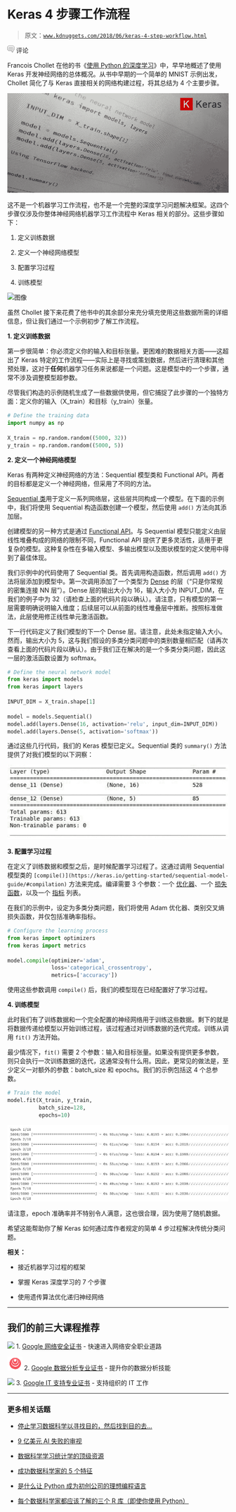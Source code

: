# Keras 4 步骤工作流程

> 原文：[`www.kdnuggets.com/2018/06/keras-4-step-workflow.html`](https://www.kdnuggets.com/2018/06/keras-4-step-workflow.html)

![c](img/3d9c022da2d331bb56691a9617b91b90.png) 评论

Francois Chollet 在他的书《[使用 Python 的深度学习](https://www.amazon.com/Deep-Learning-Python-Francois-Chollet/dp/1617294438)》中，早早地概述了使用 Keras 开发神经网络的总体概况。从书中早期的一个简单的 MNIST 示例出发，Chollet 简化了与 Keras 直接相关的网络构建过程，将其总结为 4 个主要步骤。

![图像](img/18ac70fa7c1744a26764009b05f2135f.png)

这不是一个机器学习工作流程，也不是一个完整的深度学习问题解决框架。这四个步骤仅涉及你整体神经网络机器学习工作流程中 Keras 相关的部分。这些步骤如下：

1.  定义训练数据

1.  定义一个神经网络模型

1.  配置学习过程

1.  训练模型

![图像](https://www.kdnuggets.com/wp-content/uploads/keras-4-step-workflow.png)

虽然 Chollet 接下来花费了他书中的其余部分来充分填充使用这些数据所需的详细信息，但让我们通过一个示例初步了解工作流程。

**1\. 定义训练数据**

第一步很简单：你必须定义你的输入和目标张量。更困难的数据相关方面——这超出了 Keras 特定的工作流程——实际上是寻找或策划数据，然后进行清理和其他预处理，这对于**任何**机器学习任务来说都是一个问题。这是模型中的一个步骤，通常不涉及调整模型超参数。

尽管我们构造的示例随机生成了一些数据供使用，但它捕捉了此步骤的一个独特方面：定义你的输入（X_train）和目标（y_train）张量。

```py
# Define the training data
import numpy as np

X_train = np.random.random((5000, 32))
y_train = np.random.random((5000, 5))

```

**2\. 定义一个神经网络模型**

Keras 有两种定义神经网络的方法：Sequential 模型类和 Functional API。两者的目标都是定义一个神经网络，但采用了不同的方法。

[Sequential 类](https://keras.io/getting-started/sequential-model-guide/)用于定义一系列网络层，这些层共同构成一个模型。在下面的示例中，我们将使用 Sequential 构造函数创建一个模型，然后使用 `add()` 方法向其添加层。

创建模型的另一种方式是通过 [Functional API](https://keras.io/getting-started/functional-api-guide/)。与 Sequential 模型只能定义由层线性堆叠构成的网络的限制不同，Functional API 提供了更多灵活性，适用于更复杂的模型。这种复杂性在多输入模型、多输出模型以及图状模型的定义使用中得到了最佳体现。

我们示例中的代码使用了 Sequential 类。首先调用构造函数，然后调用 `add()` 方法将层添加到模型中。第一次调用添加了一个类型为 [Dense](https://keras.io/layers/core/#dense) 的层（“只是你常规的密集连接 NN 层”）。Dense 层的输出大小为 16，输入大小为 INPUT_DIM，在我们的例子中为 32（请检查上面的代码片段以确认）。请注意，只有模型的第一层需要明确说明输入维度；后续层可以从前面的线性堆叠层中推断。按照标准做法，此层使用修正线性单元激活函数。

下一行代码定义了我们模型的下一个 Dense 层。请注意，此处未指定输入大小。然而，输出大小为 5，这与我们假设的多类分类问题中的类别数量相匹配（请再次查看上面的代码片段以确认）。由于我们正在解决的是一个多类分类问题，因此这一层的激活函数设置为 softmax。

```py
# Define the neural network model
from keras import models
from keras import layers

INPUT_DIM = X_train.shape[1]

model = models.Sequential()
model.add(layers.Dense(16, activation='relu', input_dim=INPUT_DIM))
model.add(layers.Dense(5, activation='softmax'))

```

通过这些几行代码，我们的 Keras 模型已定义。Sequential 类的 `summary()` 方法提供了对我们模型的以下洞察：

![Image](img/8691ad64fbe304b926ac0671b5dad127.png)

**3\. 配置学习过程**

在定义了训练数据和模型之后，是时候配置学习过程了。这通过调用 Sequential 模型类的 `[compile()](https://keras.io/getting-started/sequential-model-guide/#compilation)` 方法来完成。编译需要 3 个参数：一个 [优化器](https://keras.io/optimizers/)、一个 [损失函数](https://keras.io/losses/)，以及一个 [指标](https://keras.io/metrics/) 列表。

在我们的示例中，设定为多类分类问题，我们将使用 Adam 优化器、类别交叉熵损失函数，并仅包括准确率指标。

```py
# Configure the learning process
from keras import optimizers
from keras import metrics

model.compile(optimizer='adam', 
              loss='categorical_crossentropy', 
              metrics=['accuracy'])

```

使用这些参数调用 `compile()` 后，我们的模型现在已经配置好了学习过程。

**4\. 训练模型**

此时我们有了训练数据和一个完全配置的神经网络用于训练这些数据。剩下的就是将数据传递给模型以开始训练过程，该过程通过对训练数据的迭代完成。训练从调用 `fit()` 方法开始。

最少情况下，`fit()` 需要 2 个参数：输入和目标张量。如果没有提供更多参数，则只会执行一次训练数据的迭代，这通常没有什么用。因此，更常见的做法是，至少定义一对额外的参数：batch_size 和 epochs。我们的示例包括这 4 个总参数。

```py
# Train the model
model.fit(X_train, y_train, 
          batch_size=128, 
          epochs=10)

```

![Image](img/7d31c85a14ad387591639acb14695904.png)

请注意，epoch 准确率并不特别令人满意，这也很合理，因为使用了随机数据。

希望这能帮助你了解 Keras 如何通过库作者规定的简单 4 步过程解决传统分类问题。

**相关：**

+   接近机器学习过程的框架

+   掌握 Keras 深度学习的 7 个步骤

+   使用遗传算法优化递归神经网络

* * *

## 我们的前三大课程推荐

![](img/0244c01ba9267c002ef39d4907e0b8fb.png) 1\. [Google 网络安全证书](https://www.kdnuggets.com/google-cybersecurity) - 快速进入网络安全职业道路

![](img/e225c49c3c91745821c8c0368bf04711.png) 2\. [Google 数据分析专业证书](https://www.kdnuggets.com/google-data-analytics) - 提升你的数据分析技能

![](img/0244c01ba9267c002ef39d4907e0b8fb.png) 3\. [Google IT 支持专业证书](https://www.kdnuggets.com/google-itsupport) - 支持组织的 IT 工作

* * *

### 更多相关话题

+   [停止学习数据科学以寻找目的，然后找到目的去…](https://www.kdnuggets.com/2021/12/stop-learning-data-science-find-purpose.html)

+   [9 亿美元 AI 失败的审视](https://www.kdnuggets.com/2021/12/9b-ai-failure-examined.html)

+   [数据科学学习统计学的顶级资源](https://www.kdnuggets.com/2021/12/springboard-top-resources-learn-data-science-statistics.html)

+   [成功数据科学家的 5 个特征](https://www.kdnuggets.com/2021/12/5-characteristics-successful-data-scientist.html)

+   [是什么让 Python 成为初创公司的理想编程语言](https://www.kdnuggets.com/2021/12/makes-python-ideal-programming-language-startups.html)

+   [每个数据科学家都应该了解的三个 R 库（即使你使用 Python）](https://www.kdnuggets.com/2021/12/three-r-libraries-every-data-scientist-know-even-python.html)

